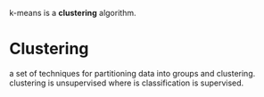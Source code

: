 k-means is a **clustering** algorithm. 

# Clustering
a set of techniques for partitioning data into groups and clustering.
clustering is unsupervised where is classification is supervised. 